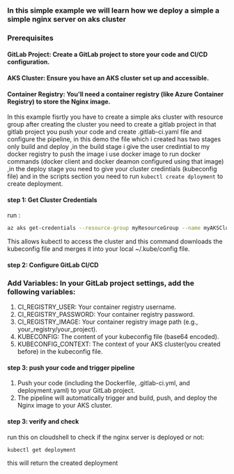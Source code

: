 ### In this simple example we will learn how we deploy a simple a simple nginx server on aks cluster

### Prerequisites
#### **GitLab Project: Create a GitLab project to store your code and CI/CD configuration.** 
#### AKS Cluster: Ensure you have an AKS cluster set up and accessible. 
#### Container Registry: You'll need a container registry (like Azure Container Registry) to store the Nginx image.
In this example fisrtly you have to create a simple aks cluster with resource group after creating the cluster you need to create a gitlab project in that gitlab project you push your code and create .gitlab-ci.yaml file and configure the pipeline, in this demo the file which i created has two stages only build and deploy ,in the build stage i give the user credintial to my docker registry to push the image i use docker image to run docker commands (docker client and docker deamon configured using that image) ,in the deploy stage you need to give your cluster credintials (kubeconfig file) and in the scripts section you need to run ```kubectl create dployment``` to create deployment.

####  step 1:  Get Cluster Credentials
run :
```bash
az aks get-credentials --resource-group myResourceGroup --name myAKSCluster
```
This allows kubectl to access the cluster and this command downloads the kubeconfig file and merges it into your local ~/.kube/config file.

####  step 2: Configure GitLab CI/CD 

### Add Variables: In your GitLab project settings, add the following variables:
1. CI_REGISTRY_USER: Your container registry username. 
2. CI_REGISTRY_PASSWORD: Your container registry password. 
3. CI_REGISTRY_IMAGE: Your container registry image path (e.g., your_registry/your_project). 
4. KUBECONFIG: The content of your kubeconfig file (base64 encoded). 
5. KUBECONFIG_CONTEXT: The context of your AKS cluster(you created before) in the kubeconfig file. 

####  step 3: push your code and trigger pipeline 
  1. Push your code (including the Dockerfile, .gitlab-ci.yml, and deployment.yaml) to your GitLab project.
  2. The pipeline will automatically trigger and build, push, and deploy the Nginx image to your AKS cluster. 

####  step 3: verify and check 
  run this on cloudshell to check if the nginx server is deployed or not:
  ```bash
  kubectl get deployment
  ```  
this will return the created deployment
